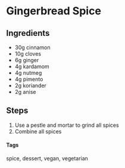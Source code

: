 # Gingerbread Spice

## Ingredients

* 30g cinnamon
* 10g cloves
* 6g ginger
* 4g kardamom
* 4g nutmeg
* 4g pimento
* 2g koriander
* 2g anise

## Steps

1. Use a pestle and mortar to grind all spices
2. Combine all spices

#### Tags
spice, dessert, vegan, vegetarian
